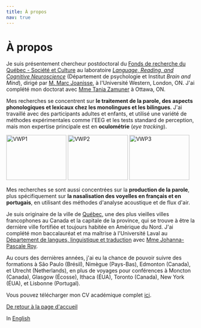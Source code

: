 ```yaml
---
title: À propos
nav: true
---
```


<h1>À propos</h1>

Je suis présentement chercheur postdoctoral du [Fonds de recherche du Québec - Société et Culture](http://www.frqsc.gouv.qc.ca/accueil) au laboratoire [_Language, Reading, and Cognitive Neuroscience_](http://www.psychology.uwo.ca/lrcn/index.html) (Département de psychologie et Institut _Brain and Mind_), dirigé par [M. Marc Joanisse](http://publish.uwo.ca/~marcj/), à l'Université Western, London, ON.  J'ai complété mon doctorat avec [Mme Tania Zamuner](http://artsites.uottawa.ca/zamuner/?lang=en) à Ottawa, ON.

Mes recherches se concentrent sur **le traitement de la parole, des aspects phonologiques et lexicaux chez les monolingues et les bilingues**. J'ai travaillé avec des participants adultes et enfants, et utilisé une variété de méthodes expérimentales comme l'EEG et les tests standard de perception, mais mon expertise principale est en **oculométrie** (_eye tracking_).

<img src="https://felixdtrudel.github.io/imageresources/VWP1.gif" alt="VWP1" width="160" height="120"> <img src="https://felixdtrudel.github.io/imageresources/VWP2.gif" alt="VWP2" width="160" height="120"> <img src="https://felixdtrudel.github.io/imageresources/VWP3.gif" alt="VWP3" width="160" height="120">

Mes recherches se sont aussi concentrées sur la **production de la parole**, plus spécifiquement sur **la nasalisation des voyelles en français et en portugais**, en utilisant des méthodes d'analyse acoustique et de flux d'air.

Je suis originaire de la ville de [Québec](https://fr.wikipedia.org/wiki/Québec_(ville)), une des plus vieilles villes francophones au Canada et la capitale de la province, qui se trouve à être la dernière ville fortifiée et toujours habitée en Amérique du Nord. J'ai complété mon baccalauréat et ma maîtrise à l'Université Laval au [Département de langues, linguistique et traduction](http://www.lli.ulaval.ca) avec [Mme Johanna-Pascale Roy](https://www.phonetique.ulaval.ca).

Au cours des dernières années, j'ai eu la chance de pouvoir suivre des formations à São Paulo (Brésil), Nimègue (Pays-Bas), Edmonton (Canada), et Utrecht (Netherlands), en plus de voyages pour conférences à Moncton (Canada), Glasgow (Écosse), Ithaca (ÉUA), Toronto (Canada), New York (ÉUA), et Lisbonne (Portugal).

Vous pouvez télécharger mon CV académique complet [ici](https://felixdtrudel.github.io/CVfr.pdf).

[De retour à la page d'accueil](https://felixdtrudel.github.io/fr/index.html)

In [English](https://felixdtrudel.github.io/about.html)
